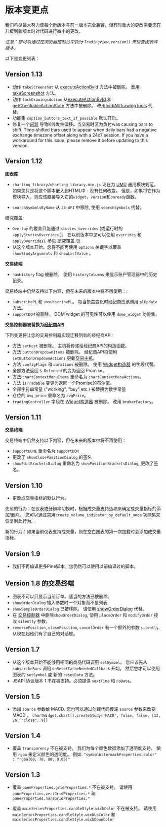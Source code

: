# 版本变更点

我们将尽最大努力使每个新版本与前一版本完全兼容，但有时重大的更改需要您在升级到新版本时对代码进行微小的更改。


_注意：您可以通过在浏览器控制台中执行 `TradingView.version()` 来检查图表库版本。_

以下是变更列表：

## Version 1.13

- 动作 `takeScreenshot` 从 [executeActionById](Chart-Methods.md#executeactionbyidactionid) 方法中被删除。 改用 [takeScreenshot](Widget-Methods.md#takescreenshot) 方法。
- 动作 `lockDrawingsAction` 从[executeActionById](Chart-Methods#executeactionbyidactionid) 和 [getCheckableActionState](Chart-Methods#getcheckableactionstateactionid) 方法中被删除。 改用[lockAllDrawingTools](Widget-Methods#lockalldrawingtools) 代替。
- 功能集 `caption_buttons_text_if_possible` 默认开启。
- 修复一个[问题](https://github.com/tradingview/charting_library/issues/2652) 导致K线发生偏移。当交易时区为负付was causing bars to shift. Time-shifted bars used to appear when daily bars had a negative exchange timezone offset along with a 24x7 session. If you have a workaround for this issue, please remove it before updating to this version.

## Version 1.12

**图表库**

- `charting_library/charting_library.min.js` 现在为 [UMD](https://github.com/umdjs/umd) 通用模块规范。
如果您只是将这个脚本嵌入到HTML中 - 没有任何改变。
但是，如果将它作为模块导入，则应该直接导入它的`widget`，`version`和`onready`函数。

- `searchSymbolsByName` 从 `JS-API` 中移除, 使用 `searchSymbols` 代替。

研究覆盖:
-  `Overlay` 的覆盖只能通过 `studies_overrides` (或运行时的 `applyStudiesOverrides` )。 在以前版本中您可以使用 `overrides` 和 `applyOverrides`). 参见 [研究覆盖](Studies-Overrides.md) 页.
- 从这个版本开始，您将不能再使用 `options` 关键字以覆盖 `showStudyArguments` 和 `showLastValue` 。

**交易终端**

- `hasHistory` flag 被删除。 使用 `historyColumns` 来显示账户管理器中的历史记录。

交易终端中仍然支持以下内容，但在未来的版本中将不再使用：:
- `subscribePL` 和 `unsubscribePL`。 每当损益变化时经纪商应该调用 `plUpdate` 方法。
- `supportDOM` 被删除。 DOM widget 的可见性可以使用 `dome_widget` 功能集。

**交易控制器被替换为[经纪商API](Broker-API.md)**.

下列变更将让您的交易控制器实现迁移到新的经纪商API:
- 方法 `setHost` 被删除。 主机将传递给经纪商API的构造函数。
- 方法 `buttonDropdownItems` 被删除。 经纪商API将使用 `setButtonDropdownActions` 更新[交易主机](Trading-Host.md)。
- 方法 `configFlags` 和 `durations` 被删除。 使用 [Widget构造器](Widget-Constructor.md) 的字段代替。
- 全部方法返回 `$.Deferred` 的变为返回 Promise。
- 方法 `chartContextMenuItems` 重命名为 `chartContextMenuActions`。
- 方法 `isTradable` 变更为返回一个Promise的布尔值。
- 全部字符串常量 ("working", "buy" etc.) 被替换为数字常量
- 仓位的 `avg_price` 重命名为 `avgPrice`。
- `tradingController` 字段在 [Widget构造器](Widget-Constructor.md) 被删除。 改用 `brokerFactory`。

## Version 1.11

**交易终端**

交易终端中仍然支持以下内容，但在未来的版本中将不再使用：
- `supportDOME` 重命名为 `supportDOM`
- 更改了 `showClosePositionDialog` 的签名
- `showEditBracketsDialog` 重命名为 `showPositionBracketsDialog`, 更改了签名。


## Version 1.10
- 更改成交量指标的默认行为。

先前的行为：在仪表或分辨率切换时，根据成交量支持选项来确定成交量指标的添加/删除。 您可以通过禁用`create_volume_indicator_by_default_once` 功能集来恢复到此行为。

新的行为：如果当前仪表支持成交量，则在空白图表的第一次加载时会添加成交量指标。

## Version 1.9
- 我们不再编译更多Pine脚本。您仍然可以使用以前编译过的脚本。

## Version 1.8 的交易终端
-  图表不可以只显示当前订单。适当的方法已被删除。
- `showOrderDialog` 输入参数时一个对象而不是列表
- `showSampleOrderDialog` 已被移除。 请使用 [showOrderDialog](Trading-Host.md#showorderdialogorder-handler) 代替。
- 在 [交易控制器](Trading-Controller.md) 中删除`showOrderDialog`, 使用 `placeOrder` 和 `modifyOrder` 接收 `silently` 参数。
- `reversePosition`, `closePosition`, `cancelOrder` 有一个额外的参数 `silently`. 从现在起他们有了自己的对话框。

## Version 1.7

- 从这个版本开始不能够用相同的商品代码调用 `setSymbol`。 您应该先从 `subscribeBars` 调用 `onResetCacheNeededCallback` 开始。 然后您才可以使用图表的 `setSymbol` 或 新的 `resetData` 方法。
- JSAPI 协议版本 1 不在被支持。必须提供 `nextTime` 和 `noData`。

## Version 1.5

* 添加 `source` 参数给 MACD. 您也可以通过创建代码传递 `source` 参数来改变 MACD 。
`chartWidget.chart().createStudy('MACD', false, false, [12, 26, "close", 9])`

## Version 1.4

* 覆盖 `transparency` 不在被支持。 我们为每个颜色数据添加了透明度支持。 使用 `rgba` 来定义颜色的透明度。 例如: 
`"symbolWatermarkProperties.color" : "rgba(60, 70, 80, 0.05)"`

## Version 1.3

* 覆盖 `paneProperties.gridProperties.*` 不在被支持。
请使用 `paneProperties.vertGridProperties.*` 和 `paneProperties.horzGridProperties.*`

* 覆盖 `mainSeriesProperties.candleStyle.wickColor` 不在被支持。
请使用 `mainSeriesProperties.candleStyle.wickUpColor` 和 `mainSeriesProperties.candleStyle.wickDownColor`
<!--stackedit_data:
eyJoaXN0b3J5IjpbLTE3OTYyNjU2MzMsNTQ1NjQwNDYzLC0xNT
U3Njc2MzU2XX0=
-->